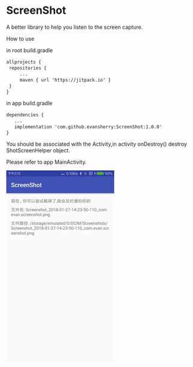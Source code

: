 # ScreenShot
A better library to help you listen to the screen capture.

How to use

in root build.gradle

    allprojects {
	 repositories {
	     ...
	     maven { url 'https://jitpack.io' }
	 }
    }

in app build.gradle
    
    dependencies {
       ...
       implementation 'com.github.evansherry:ScreenShot:1.0.0'
    }

You should be associated with the Activity,in activity onDestroy() destroy ShotScreenHelper object.

Please refer to app MainActivity.





<img src="https://github.com/evansherry/ScreenShot/blob/master/screenshots/screenshot_01.jpg" style="zoom:50%" />

